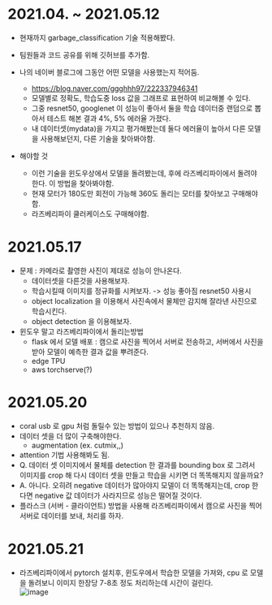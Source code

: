# 2021.04. ~ 2021.05.12  
- 현재까지 garbage_classification 기술 적용해봤다.  
- 팀원들과 코드 공유를 위해 깃허브를 추가함.     
- 나의 네이버 블로그에 그동안 어떤 모델을 사용했는지 적어둠. 
  - https://blog.naver.com/ggghhh97/222337946341  
  - 모델별로 정확도, 학습도중 loss 값을 그래프로 표현하여 비교해볼 수 있다.  
  - 그중 resnet50, googlenet 이 성능이 좋아서 둘을 학습 데이터중 랜덤으로 뽑아서 테스트 해본 결과 4%, 5% 에러율 가졌다.  
  - 내 데이터셋(mydata)을 가지고 평가해봤는데 둘다 에러율이 높아서 다른 모델을 사용해보던지, 다른 기술을 찾아봐야함.  
  
- 해야할 것  
  - 이런 기술을 윈도우상에서 모델을 돌려봤는데, 후에 라즈베리파이에서 돌려야한다. 이 방법을 찾아봐야함.  
  - 현재 모터가 180도만 회전이 가능해 360도 돌리는 모터를 찾아보고 구매해야함.  
  - 라즈베리파이 쿨러케이스도 구매해야함.  


# 2021.05.17  
- 문제 : 카메라로 촬영한 사진이 제대로 성능이 안나온다.  
  - 데이터셋을 다른것을 사용해보자.  
  - 학습시킬때 이미지를 정규화를 시켜보자. -> 성능 좋아짐 resnet50 사용시
  - object localization 을 이용해서 사진속에서 물체만 감지해 잘라낸 사진으로 학습시킨다.  
  - object detection 을 이용해보자.  
- 윈도우 말고 라즈베리파이에서 돌리는방법
  -  flask 에서 모델 배포 : 캠으로 사진을 찍어서 서버로 전송하고, 서버에서 사진을 받아 모델이 예측한 결과 값을 뿌려준다.
  -  edge TPU 
  -  aws torchserve(?)

# 2021.05.20  
- coral usb 로 gpu 처럼 돌릴수 있는 방법이 있으나 추천하지 않음.  
- 데이터 셋을 더 많이 구축해야한다.  
  - augmentation (ex. cutmix,,)   
- attention 기법 사용해봐도 됨.  
- Q. 데이터 셋 이미지에서 물체를 detection 한 결과를 bounding box 로 그려서 이미지를 crop 해 다시 데이터 셋을 만들고 학습을 시키면 더 똑똑해지지 않을까요?  
- A. 아니다. 오히려 negative 데이터가 많아야지 모델이 더 똑똑해지는데, crop 한다면 negative 값 데이터가 사라지므로 성능은 떨어질 것이다.  
- 플라스크 (서버 - 클라이언트) 방법을 사용해 라즈베리파이에서 캠으로 사진을 찍어 서버로 데이터를 보내, 처리를 하자.  

# 2021.05.21  
- 라즈베리파이에서 pytorch 설치후, 윈도우에서 학습한 모델을 가져와, cpu 로 모델을 돌려보니 이미지 한장당 7-8초 정도 처리하는데 시간이 걸린다.  
  ![image](https://user-images.githubusercontent.com/66052461/119105686-89fed600-ba58-11eb-9868-cff6e5878f4e.png)  
